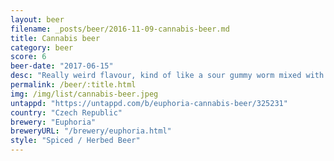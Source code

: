 ```yaml
---
layout: beer
filename: _posts/beer/2016-11-09-cannabis-beer.md
title: Cannabis beer
category: beer
score: 6
beer-date: "2017-06-15"
desc: "Really weird flavour, kind of like a sour gummy worm mixed with beer"
permalink: /beer/:title.html
img: /img/list/cannabis-beer.jpeg
untappd: "https://untappd.com/b/euphoria-cannabis-beer/325231"
country: "Czech Republic"
brewery: "Euphoria"
breweryURL: "/brewery/euphoria.html"
style: "Spiced / Herbed Beer"
---
```

